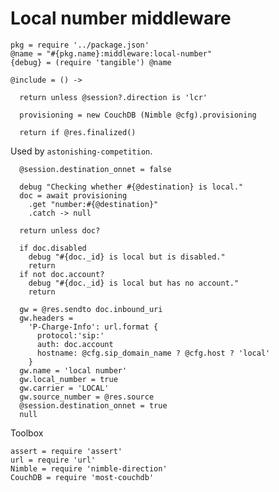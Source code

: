 Local number middleware
=======================

    pkg = require '../package.json'
    @name = "#{pkg.name}:middleware:local-number"
    {debug} = (require 'tangible') @name

    @include = () ->

      return unless @session?.direction is 'lcr'

      provisioning = new CouchDB (Nimble @cfg).provisioning

      return if @res.finalized()

Used by `astonishing-competition`.

      @session.destination_onnet = false

      debug "Checking whether #{@destination} is local."
      doc = await provisioning
        .get "number:#{@destination}"
        .catch -> null

      return unless doc?

      if doc.disabled
        debug "#{doc._id} is local but is disabled."
        return
      if not doc.account?
        debug "#{doc._id} is local but has no account."
        return

      gw = @res.sendto doc.inbound_uri
      gw.headers =
        'P-Charge-Info': url.format {
          protocol:'sip:'
          auth: doc.account
          hostname: @cfg.sip_domain_name ? @cfg.host ? 'local'
        }
      gw.name = 'local number'
      gw.local_number = true
      gw.carrier = 'LOCAL'
      gw.source_number = @res.source
      @session.destination_onnet = true
      null

Toolbox

    assert = require 'assert'
    url = require 'url'
    Nimble = require 'nimble-direction'
    CouchDB = require 'most-couchdb'
